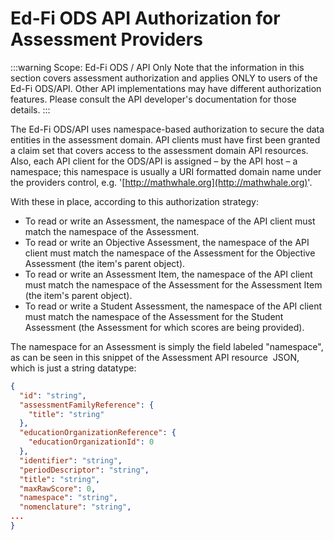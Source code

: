 # Ed-Fi ODS API Authorization for Assessment Providers

:::warning Scope: Ed-Fi ODS / API Only
Note that the information in this section covers assessment authorization and applies ONLY to users of the Ed-Fi ODS/API. Other API implementations may have different authorization features. Please consult the API developer's documentation for those details.
:::

The Ed-Fi ODS/API uses namespace-based authorization to secure the data entities in the assessment domain. API clients must have first been granted a claim set that covers access to the assessment domain API resources. Also, each API client for the ODS/API is assigned – by the API host – a namespace; this namespace is usually a URI formatted domain name under the providers control, e.g. '[http://mathwhale.org](http://mathwhale.org)'.

With these in place, according to this authorization strategy:

* To read or write an Assessment, the namespace of the API client must match the namespace of the Assessment.
* To read or write an Objective Assessment, the namespace of the API client must match the namespace of the Assessment for the Objective Assessment (the item's parent object).
* To read or write an Assessment Item, the namespace of the API client must match the namespace of the Assessment for the Assessment Item (the item's parent object).
* To read or write a Student Assessment, the namespace of the API client must match the namespace of the Assessment for the Student Assessment (the Assessment for which scores are being provided).

The namespace for an Assessment is simply the field labeled "namespace", as can be seen in this snippet of the Assessment API resource  JSON, which is just a string datatype:

```json
{
  "id": "string",
  "assessmentFamilyReference": {
    "title": "string"
  },
  "educationOrganizationReference": {
    "educationOrganizationId": 0
  },
  "identifier": "string",
  "periodDescriptor": "string",
  "title": "string",
  "maxRawScore": 0,
  "namespace": "string",
  "nomenclature": "string",
...
}
```
